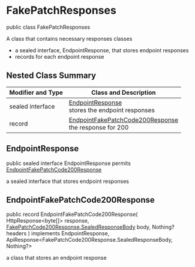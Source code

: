 # FakePatchResponses

public class FakePatchResponses

A class that contains necessary responses classes
- a sealed interface, EndpointResponse, that stores endpoint responses
- records for each endpoint response

## Nested Class Summary
| Modifier and Type | Class and Description |
| ----------------- | --------------------- |
| sealed interface | [EndpointResponse](#endpointresponse)<br> stores the endpoint responses |
| record | [EndpointFakePatchCode200Response](#endpointfakepatchcode200response)<br> the response for 200 |

## EndpointResponse
public sealed interface EndpointResponse permits<br>
[EndpointFakePatchCode200Response](#endpointfakepatchcode200response)

a sealed interface that stores endpoint responses

## EndpointFakePatchCode200Response
public record EndpointFakePatchCode200Response(
    HttpResponse<byte[]> response,
    [FakePatchCode200Response.SealedResponseBody](../../../paths/fake/patch/responses/FakePatchCode200Response.md#sealedresponsebody) body,
    Nothing? headers
) implements EndpointResponse, ApiResponse<FakePatchCode200Response.SealedResponseBody, Nothing?><br>

a class that stores an endpoint response

